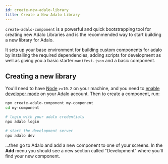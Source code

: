 ```yaml
---
id: create-new-adalo-library
title: Create a New Adalo Library
---
```


`create-adalo-component` is a powerful and quick bootstrapping tool for creating new Adalo Libraries and is the recommended way to start building a new library for Adalo.

It sets up your base environment for building custom components for adalo by installing the required dependencies, adding scripts for development as well as giving you a basic starter `manifest.json` and a basic component.

## Creating a new library

You'll need to have [Node](https://nodejs.org) `>=10.2` on your machine, and you need to [enable developer mode](marketplace/enabling-developer-mode) on your Adalo account. Then to create a component, run:

```bash
npx create-adalo-component my-component
cd my-component

# login with your adalo credentials
npx adalo login

# start the development server
npx adalo dev
```

...then go to Adalo and add a new component to one of your screens. In the **Add** menu you should see a new section called "Development" where you'll find your new component.

